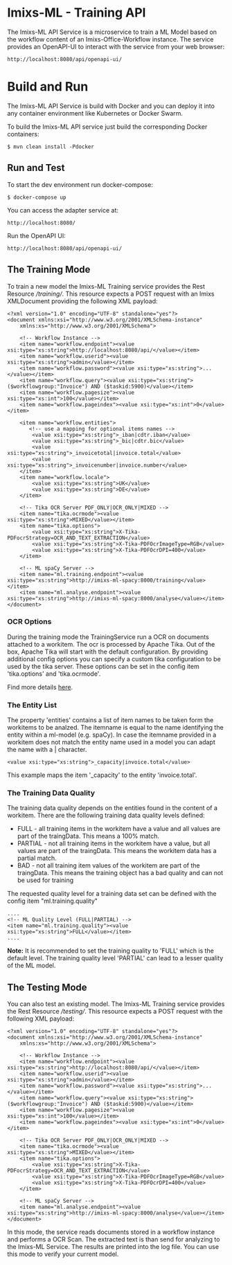 # Imixs-ML - Training API

The Imixs-ML API Service is a microservice to train a ML Model based on the workflow content of an Imixs-Office-Workflow instance. The service provides an OpenAPI-UI to interact with the service from your web browser:

	http://localhost:8080/api/openapi-ui/


# Build and Run

The Imixs-ML API Service is build with Docker and you can deploy it into any container environment like Kubernetes or Docker Swarm. 

To build the Imixs-ML API service just build the corresponding Docker containers:

	$ mvn clean install -Pdocker

## Run and Test

To start the dev environment run docker-compose:

	$ docker-compose up
 
You can access the adapter service at:

	http://localhost:8080/
	
Run the OpenAPI UI:	

	http://localhost:8080/api/openapi-ui/
	


## The Training Mode

To train a new model the Imixs-ML Training service provides the Rest Resource */training/*. This resource expects a POST request with an Imixs XMLDocument providing the following XML payload:

	<?xml version="1.0" encoding="UTF-8" standalone="yes"?>
	<document xmlns:xsi="http://www.w3.org/2001/XMLSchema-instance"
		xmlns:xs="http://www.w3.org/2001/XMLSchema">
		
		<!-- Workflow Instance -->
		<item name="workflow.endpoint"><value xsi:type="xs:string">http://localhost:8080/api/</value></item>
		<item name="workflow.userid"><value xsi:type="xs:string">admin</value></item>
		<item name="workflow.password"><value xsi:type="xs:string">...</value></item>
		<item name="workflow.query"><value xsi:type="xs:string">($workflowgroup:"Invoice") AND ($taskid:5900)</value></item>
		<item name="workflow.pagesize"><value xsi:type="xs:int">100</value></item>
		<item name="workflow.pageindex"><value xsi:type="xs:int">0</value></item>
		
		<item name="workflow.entities">
		   <!-- use a mapping for optional items names -->
			<value xsi:type="xs:string">_iban|cdtr.iban</value>
			<value xsi:type="xs:string">_bic|cdtr.bic</value>
			<value xsi:type="xs:string">_invoicetotal|invoice.total</value>
			<value xsi:type="xs:string">_invoicenumber|invoice.number</value>
		</item>
		<item name="workflow.locale">
			<value xsi:type="xs:string">UK</value>
			<value xsi:type="xs:string">DE</value>
		</item>
		
		<!-- Tika OCR Server PDF_ONLY|OCR_ONLY|MIXED -->
		<item name="tika.ocrmode"><value xsi:type="xs:string">MIXED</value></item>
		<item name="tika.options">
			<value xsi:type="xs:string">X-Tika-PDFocrStrategy=OCR_AND_TEXT_EXTRACTION</value>
			<value xsi:type="xs:string">X-Tika-PDFOcrImageType=RGB</value>
			<value xsi:type="xs:string">X-Tika-PDFOcrDPI=400</value>
		</item>
		
		<!-- ML spaCy Server -->
		<item name="ml.training.endpoint"><value xsi:type="xs:string">http://imixs-ml-spacy:8000/training</value></item>
		<item name="ml.analyse.endpoint"><value xsi:type="xs:string">http://imixs-ml-spacy:8000/analyse</value></item>
	</document>


### OCR Options

During the training mode the TrainingService run a OCR on documents attached to a workitem. The ocr is processed by Apache Tika.
Out of the box, Apache Tika will start with the default configuration. By providing additional config options you can specify a custom tika configuration to be used by the tika server. These options can be set in the config item 'tika.options' and 'tika.ocrmode'.

Find more details [here](https://github.com/imixs/imixs-archive/tree/master/imixs-archive-documents#the-tikadocumentservice).


### The Entity List

The property 'entities' contains a list of item names to be taken form the workitems to be analzed.
The itemname is equal to the name identifying the entity within a ml-model (e.g. spaCy). In case the itemname provided in a workitem does not match the entity name used in a model you can adapt the name with a | character.

	 
	<value xsi:type="xs:string">_capacity|invoice.total</value>

This example maps the item '_capacity' to the entity 'invoice.total'.

### The Training Data Quality

The training data quality depends on the entities found in the content of a workitem.  There are the following training data quality levels defined:

 - FULL - all training items in the workitem have a value and all values are part of the traingData. This means a 100% match.
 - PARTIAL - not all training items in the workitem have a value, but all values are part of the  traingData. This means the workitem data has a partial  match.
 - BAD - not all training item values of the workitem are part of the traingData.  This means the training object has a bad quality and can not be used for training

The requested quality level for a training data set can be defined with the config item "ml.training.quality"

	....
	<!-- ML Quality Level (FULL|PARTIAL) -->
	<item name="ml.training.quality"><value xsi:type="xs:string">FULL</value></item>
	....

**Note:** It is recommended to set the training quality to 'FULL' which is the default level. The training quality level 'PARTIAL' can lead to a lesser quality of the ML model. 


## The Testing Mode

You can also test an existing model. The Imixs-ML Training service provides the Rest Resource */testing/*. This resource expects a POST request with the following XML payload:

	<?xml version="1.0" encoding="UTF-8" standalone="yes"?>
	<document xmlns:xsi="http://www.w3.org/2001/XMLSchema-instance"
		xmlns:xs="http://www.w3.org/2001/XMLSchema">
		
		<!-- Workflow Instance -->
		<item name="workflow.endpoint"><value xsi:type="xs:string">http://localhost:8080/api/</value></item>
		<item name="workflow.userid"><value xsi:type="xs:string">admin</value></item>
		<item name="workflow.password"><value xsi:type="xs:string">...</value></item>
		<item name="workflow.query"><value xsi:type="xs:string">($workflowgroup:"Invoice") AND ($taskid:5900)</value></item>
		<item name="workflow.pagesize"><value xsi:type="xs:int">100</value></item>
		<item name="workflow.pageindex"><value xsi:type="xs:int">0</value></item>
		
		<!-- Tika OCR Server PDF_ONLY|OCR_ONLY|MIXED -->
		<item name="tika.ocrmode"><value xsi:type="xs:string">MIXED</value></item>
		<item name="tika.options">
			<value xsi:type="xs:string">X-Tika-PDFocrStrategy=OCR_AND_TEXT_EXTRACTION</value>
			<value xsi:type="xs:string">X-Tika-PDFOcrImageType=RGB</value>
			<value xsi:type="xs:string">X-Tika-PDFOcrDPI=400</value>
		</item>
		
		<!-- ML spaCy Server -->
		<item name="ml.analyse.endpoint"><value xsi:type="xs:string">http://imixs-ml-spacy:8000/analyse</value></item>
	</document>


In this mode, the service reads documents stored in a workflow instance and performs a OCR Scan. The extracted text is than send for analyzing to the Imixs-ML Service. The results are printed into the log file. 
You can use this mode to verify your current model.
